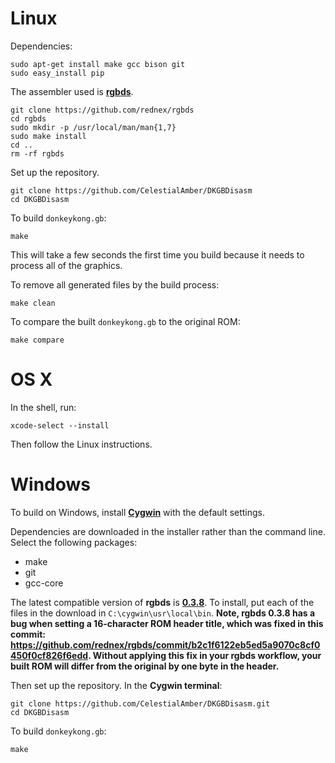# Linux

Dependencies:

	sudo apt-get install make gcc bison git
	sudo easy_install pip

The assembler used is [**rgbds**](https://github.com/bentley/rgbds).

	git clone https://github.com/rednex/rgbds
	cd rgbds
	sudo mkdir -p /usr/local/man/man{1,7}
	sudo make install
	cd ..
	rm -rf rgbds

Set up the repository.

	git clone https://github.com/CelestialAmber/DKGBDisasm
	cd DKGBDisasm

To build `donkeykong.gb`:

	make

This will take a few seconds the first time you build because it needs to process all of the graphics.

To remove all generated files by the build process:

	make clean

To compare the built `donkeykong.gb` to the original ROM:

	make compare


# OS X

In the shell, run:

	xcode-select --install

Then follow the Linux instructions.


# Windows

To build on Windows, install [**Cygwin**](http://cygwin.com/install.html) with the default settings.

Dependencies are downloaded in the installer rather than the command line.
Select the following packages:
* make
* git
* gcc-core

The latest compatible version of **rgbds** is  [**0.3.8**](https://github.com/rednex/rgbds/releases/download/v0.3.8/rgbds-0.3.8-win32.zip). To install, put each of the files in the download in `C:\cygwin\usr\local\bin`.  **Note, rgbds 0.3.8 has a bug when setting a 16-character ROM  header title, which was fixed in this commit: https://github.com/rednex/rgbds/commit/b2c1f6122eb5ed5a9070c8cf0450f0cf826f6edd.  Without applying this fix in your rgbds workflow, your built ROM will differ from the original by one byte in the header.**

Then set up the repository. In the **Cygwin terminal**:

	git clone https://github.com/CelestialAmber/DKGBDisasm.git
	cd DKGBDisasm

To build `donkeykong.gb`:

	make
